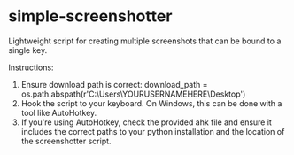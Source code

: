 # simple-screenshotter
Lightweight script for creating multiple screenshots that can be bound to a single key.

Instructions: 

1. Ensure download path is correct: download_path = os.path.abspath(r'C:\Users\YOURUSERNAMEHERE\Desktop')
2. Hook the script to your keyboard. On Windows, this can be done with a tool like AutoHotkey.
3. If you're using AutoHotkey, check the provided ahk file and ensure it includes the correct paths to your python installation and the location of the screenshotter script.
